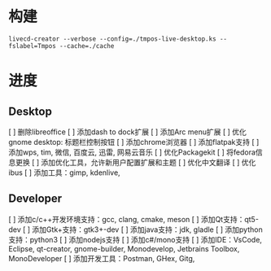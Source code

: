 # 构建
	livecd-creator --verbose --config=./tmpos-live-desktop.ks --fslabel=Tmpos --cache=./cache


# 进度
## Desktop
[ ] 删除libreoffice
[ ] 添加dash to dock扩展
[ ] 添加Arc menu扩展
[ ] 优化gnome desktop: 标题栏控制按钮
[ ] 添加chrome浏览器
[ ] 添加flatpak支持
[ ] 添加wps, tim, 微信, 百度云, 迅雷, 网易云音乐
[ ] 优化Packagekit
[ ] 将fedora信息更换
[ ] 添加优化工具，允许新用户配置扩展和主题
[ ] 优化中文翻译
[ ] 优化ibus
[ ] 添加工具：gimp, kdenlive, 

## Developer
[ ] 添加c/c++开发环境支持：gcc, clang, cmake, meson
[ ] 添加Qt支持：qt5-dev
[ ] 添加Gtk+支持：gtk3+-dev
[ ] 添加java支持：jdk, gladle
[ ] 添加python支持：python3
[ ] 添加nodejs支持
[ ] 添加c#/mono支持
[ ] 添加IDE：VsCode, Eclipse, qt-creator, gnome-builder, Monodevelop, Jetbrains Toolbox, MonoDeveloper
[ ] 添加开发工具：Postman, GHex, Gitg, 
